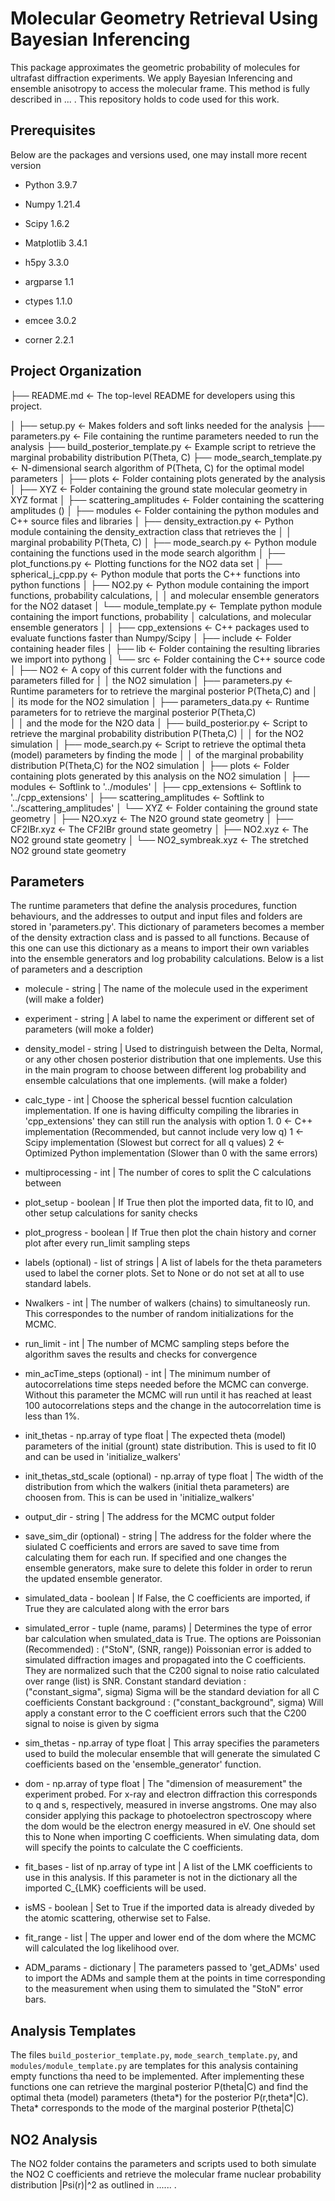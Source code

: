 Molecular Geometry Retrieval Using Bayesian Inferencing
=======================================================

This package approximates the geometric probability of molecules for ultrafast diffraction experiments. We apply Bayesian Inferencing and ensemble anisotropy to access the molecular frame. This method is fully described in ... . This repository holds to code used for this work.

Prerequisites
-------------
Below are the packages and versions used, one may install more recent version
* Python 3.9.7
* Numpy 1.21.4
* Scipy 1.6.2
* Matplotlib 3.4.1
* h5py 3.3.0
* argparse 1.1
* ctypes 1.1.0

* emcee 3.0.2
* corner 2.2.1

Project Organization
--------------------


   ├── README.md          <- The top-level README for developers using this project.

   │
   ├── setup.py           <- Makes folders and soft links needed for the analysis
   ├── parameters.py      <- File containing the runtime parameters needed to run the analysis
   ├── build_posterior_template.py <- Example script to retrieve the marginal probability distribution P(Theta, C)
   ├── mode_search_template.py     <- N-dimensional search algorithm of P(Theta, C) for the optimal model parameters
   │
   ├── plots              <- Folder containing plots generated by the analysis
   │
   ├── XYZ                <- Folder containing the ground state molecular geometry in XYZ format
   │
   ├── scattering_amplitudes       <- Folder containing the scattering amplitudes ()
   │
   ├── modules            <- Folder containing the python modules and C++ source files and libraries 
   │   ├── density_extraction.py   <- Python module containing the density_extraction class that retrieves the
   │   │                              marginal probability P(Theta, C)
   │   ├── mode_search.py          <- Python module containing the functions used in the mode search algorithm 
   │   ├── plot_functions.py       <- Plotting functions for the NO2 data set
   │   ├── spherical_j_cpp.py      <- Python module that ports the C++ functions into python functions
   │   ├── NO2.py                  <- Python module containing the import functions, probability calculations,
   │   │                              and molecular ensemble generators for the NO2 dataset 
   │   └── module_template.py      <- Template python module containing the import functions, probability 
   │                                  calculations, and molecular ensemble generators
   │
   │
   ├── cpp_extensions     <- C++ packages used to evaluate functions faster than Numpy/Scipy
   │   ├── include        <- Folder containing header files
   │   ├── lib            <- Folder containing the resulting libraries we import into pythong
   │   └── src            <- Folder containing the C++ source code
   │
   ├── NO2                <- A copy of this current folder with the functions and parameters filled for 
   │   │                     the NO2 simulation 
   │   ├── parameters.py  <- Runtime parameters for to retrieve the marginal posterior P(Theta,C) and
   │   │                     its mode for the NO2 simulation 
   │   ├── parameters_data.py      <- Runtime parameters for to retrieve the marginal posterior P(Theta,C)   
   │   │                              and the mode for the N2O data
   │   ├── build_posterior.py      <- Script to retrieve the marginal probability distribution P(Theta,C)
   │   │                              for the NO2 simulation
   │   ├── mode_search.py <- Script to retrieve the optimal theta (model) parameters by finding the mode 
   │   │                     of the marginal probability distribution P(Theta,C) for the NO2 simulation
   │   ├── plots          <- Folder containing plots generated by this analysis on the NO2 simulation
   │   ├── modules        <- Softlink to '../modules'
   │   ├── cpp_extensions <- Softlink to '../cpp_extensions'
   │   ├── scattering_amplitudes   <- Softlink to '../scattering_amplitudes'
   │   └── XYZ                     <- Folder containing the ground state geometry
   │        ├── N2O.xyz            <- The N2O ground state geometry
   │        ├── CF2IBr.xyz         <- The CF2IBr ground state geometry
   │        ├── NO2.xyz            <- The NO2 ground state geometry
   │        └── NO2_symbreak.xyz   <- The stretched NO2 ground state geometry



Parameters
----------
The runtime parameters that define the analysis procedures, function behaviours, and the addresses to output and input files and folders are stored in 'parameters.py'. This dictionary of parameters becomes a member of the density extraction class and is passed to all functions. Because of this one can use this dictionary as a means to import their own variables into the ensemble generators and log probability calculations. Below is a list of parameters and a description

*  molecule - string | The name of the molecule used in the experiment (will make a folder)
*  experiment - string | A label to name the experiment or different set of parameters (will moke a folder)
*  density_model - string | Used to distringuish between the Delta, Normal, or any other chosen posterior distribution that one implements. Use this in the main program to choose between different log probability and ensemble calculations that one implements. (will make a folder)
*  calc_type - int | Choose the spherical bessel fucntion calculation implementation. If one is having difficulty compiling the libraries in 'cpp_extensions' they can still run the analysis with option 1.
          0 <- C++ implementation (Recommended, but cannot include very low q)
          1 <- Scipy implementation (Slowest but correct for all q values)
          2 <- Optimized Python implementation (Slower than 0 with the same errors)
*  multiprocessing - int | The number of cores to split the C calculations between
*  plot_setup - boolean | If True then plot the imported data, fit to I0, and other setup calculations for sanity checks
*  plot_progress - boolean | If True then plot the chain history and corner plot after every run_limit sampling steps
*  labels (optional) - list of strings | A list of labels for the theta parameters used to label the corner plots. Set to None or do not set at all to use standard labels.

*  Nwalkers - int | The number of walkers (chains) to simultaneosly run. This correspondes to the number of random initializations for the MCMC.
*  run_limit - int | The number of MCMC sampling steps before the algorithm saves the results and checks for convergence
*  min_acTime_steps (optional) - int | The minimum number of autocorrelations time steps needed before the MCMC can converge. Without this parameter the MCMC will run until it has reached at least 100 autocorrelations steps and the change in the autocorrelation time is less than 1%. 
*  init_thetas - np.array of type float | The expected theta (model) parameters of the initial (grount) state distribution. This is used to fit I0 and can be used in 'initialize_walkers'
*  init_thetas_std_scale (optional) - np.array of type float | The width of the distribution from which the walkers (initial theta parameters) are choosen from. This is can be used in 'initialize_walkers'
*  output_dir - string | The address for the MCMC output folder
*  save_sim_dir (optional) - string | The address for the folder where the siulated C coefficients and errors are saved to save time from calculating them for each run. If specified and one changes the ensemble generators, make sure to delete this folder in order to rerun the updated ensemble generator.

*  simulated_data - boolean | If False, the C coefficients are imported, if True they are calculated along with the error bars
*  simulated_error - tuple (name, params) | Determines the type of error bar calculation when smulated_data is True. The options are
          Poissonian (Recommended) : ("StoN", (SNR, range))
              Poissonian error is added to simulated diffraction images
              and propagated into the C coefficients. They are normalized
              such that the C200 signal to noise ratio calculated over
              range (list) is SNR. 
          Constant standard deviation : ("constant_sigma", sigma)
              Sigma will be the standard deviation for all C coefficients
          Constant background : ("constant_background", sigma)
              Will apply a constant error to the C coefficient errors such
              that the C200 signal to noise is given by sigma
*  sim_thetas - np.array of type float | This array specifies the parameters used to build the molecular ensemble that will generate the simulated C coefficients based on the 'ensemble_generator' function. 
*  dom - np.array of type float | The "dimension of measurement" the experiment probed. For x-ray and electron diffraction this corresponds to q and s, respectively, measured in inverse angstroms. One may also consider applying this package to photoelectron spectroscopy where the dom would be the electron energy measured in eV. One should set this to None when importing C coefficients. When simulating data, dom will specify the points to calculate the C coefficients.
*  fit_bases - list of np.array of type int | A list of the LMK coefficients to use in this analysis. If this parameter is not in the dictionary all the imported C_{LMK} coefficients will be used.
*  isMS - boolean | Set to True if the imported data is already diveded by the atomic scattering, otherwise set to False.
*  fit_range - list | The upper and lower end of the dom where the MCMC will calculated the log likelihood over.
*  ADM_params - dictionary | The parameters passed to 'get_ADMs' used to import the ADMs and sample them at the points in time corresponding to the measurement when using them to simulated the "StoN" error bars.


Analysis Templates
------------------
The files `build_posterior_template.py`, `mode_search_template.py`, and `modules/module_template.py` are templates for this analysis containing empty functions tha need to be implemented. After implementing these functions one can retrieve the marginal posterior P(theta|C) and find the optimal theta (model) parameters (theta*) for the posterior P(r,theta*|C). Theta* corresponds to the mode of the marginal posterior P(theta|C)

NO2 Analysis
------------
The NO2 folder contains the parameters and scripts used to both simulate the NO2 C coefficients and retrieve the molecular frame nuclear probability distribution |Psi(r)|^2 as outlined in ...... .

